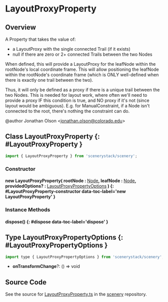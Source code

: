 # LayoutProxyProperty

## Overview

A Property that takes the value of:
- a LayoutProxy with the single connected Trail (if it exists)
- null if there are zero or 2+ connected Trails between the two Nodes

When defined, this will provide a LayoutProxy for the leafNode within the rootNode's local coordinate frame. This
will allow positioning the leafNode within the rootNode's coordinate frame (which is ONLY well-defined when there
is exactly one trail between the two).

Thus, it will only be defined as a proxy if there is a unique trail between the two Nodes. This is needed for layout
work, where often we'll need to provide a proxy IF this condition is true, and NO proxy if it's not (since layout
would be ambiguous). E.g. for ManualConstraint, if a Node isn't connected to the root, there's nothing the constraint
can do.

@author Jonathan Olson &lt;jonathan.olson@colorado.edu&gt;

## Class LayoutProxyProperty {: #LayoutProxyProperty }


```js
import { LayoutProxyProperty } from 'scenerystack/scenery';
```
### Constructor

#### new LayoutProxyProperty( rootNode : <span style="font-weight: 400;">[Node](../scenery/Node.md)</span>, leafNode : <span style="font-weight: 400;">[Node](../scenery/Node.md)</span>, providedOptions? : <span style="font-weight: 400;">[LayoutProxyPropertyOptions](../scenery/LayoutProxyProperty.md#LayoutProxyPropertyOptions)</span> ) {: #LayoutProxyProperty-constructor data-toc-label='new LayoutProxyProperty' }

### Instance Methods

#### dispose() {: #dispose data-toc-label='dispose' }



## Type LayoutProxyPropertyOptions {: #LayoutProxyPropertyOptions }


```js
import type { LayoutProxyPropertyOptions } from 'scenerystack/scenery';
```


- **onTransformChange**?: () =&gt; <span style="color: hsla(calc(var(--md-hue) + 180deg),80%,40%,1);">void</span>




## Source Code

See the source for [LayoutProxyProperty.ts](https://github.com/phetsims/scenery/blob/main/js/layout/LayoutProxyProperty.ts) in the [scenery](https://github.com/phetsims/scenery) repository.
